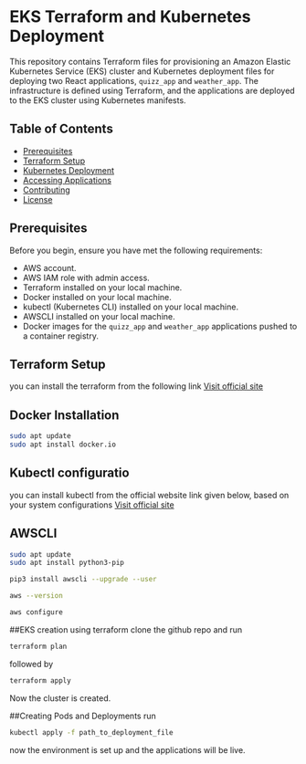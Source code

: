 # EKS Terraform and Kubernetes Deployment

This repository contains Terraform files for provisioning an Amazon Elastic Kubernetes Service (EKS) cluster and Kubernetes deployment files for deploying two React applications, `quizz_app` and `weather_app`. The infrastructure is defined using Terraform, and the applications are deployed to the EKS cluster using Kubernetes manifests.

## Table of Contents

- [Prerequisites](#prerequisites)
- [Terraform Setup](#terraform-setup)
- [Kubernetes Deployment](#kubernetes-deployment)
- [Accessing Applications](#accessing-applications)
- [Contributing](#contributing)
- [License](#license)

## Prerequisites

Before you begin, ensure you have met the following requirements:

- AWS account.
- AWS IAM role with admin access.
- Terraform installed on your local machine.
- Docker installed on your local machine.
- kubectl (Kubernetes CLI) installed on your local machine.
- AWSCLI installed on your local machine.
- Docker images for the `quizz_app` and `weather_app` applications pushed to a container registry.

## Terraform Setup

you can install the terraform from the following link
[Visit official site](https://github.com]https://developer.hashicorp.com/terraform/tutorials/aws-get-started/install-cli)

## Docker Installation
```bash
sudo apt update
sudo apt install docker.io
```

## Kubectl configuratio

you can install kubectl from the official website link given below, based on your system configurations
[Visit official site](https://kubernetes.io/docs/tasks/tools/install-kubectl-linux/)

## AWSCLI

```bash
sudo apt update
sudo apt install python3-pip
```

```bash 
pip3 install awscli --upgrade --user
```
```bash
aws --version
```
```bash
aws configure
```

##EKS creation using terraform 
clone the github repo and run 
```bash 
terraform plan
``` 
followed by 
```bash 
terraform apply
```
Now the cluster is created.

##Creating  Pods and Deployments
run 
```bash 
kubectl apply -f path_to_deployment_file
```

now the environment is set up and the applications will be live.
